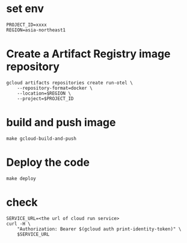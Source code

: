 # set env
```
PROJECT_ID=xxxx
REGION=asia-northeast1
```

# Create a Artifact Registry image repository
```
gcloud artifacts repositories create run-otel \
    --repository-format=docker \
    --location=$REGION \
    --project=$PROJECT_ID
```

# build and push image
```
make gcloud-build-and-push
```

# Deploy the code
```
make deploy
```

# check
```
SERVICE_URL=<the url of cloud run service>
curl -H \
    "Authorization: Bearer $(gcloud auth print-identity-token)" \
    $SERVICE_URL
```